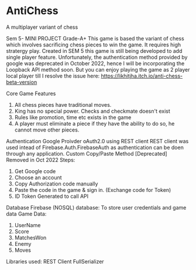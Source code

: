 # AntiChess
A multiplayer variant of chess 


Sem 5- MINI PROJECT Grade-A+ 
This game is based the variant of chess which involves sacrificing chess pieces to win the game. It requires high stratergy play. Created in SEM 5 this game is still being developed to add single player feature. Unfortunately, the authentication method provided by google was deprecated in October 2022, hence I will be incorporating the Loopback API method soon. But you can enjoy playing the game as 2 player local player till I resolve the issue here: 
https://likhitjha.itch.io/anti-chess-beta-version


Core Game Features
1) All chess pieces have traditional moves.
2) King has no special power. Checks and checkmate doesn't exist 
3) Rules like promotion, time etc exists in the game 
4) A player must eliminate a piece if they have the ability to do so, he cannot move other pieces. 


Authentication
Google Proivder oAuth2.0 using REST client
REST client was used intead of Firebase.Auth.FirebaseAuth as authentication can be doen through any application.
Custom Copy/Paste Method [Deprecated] Removed in Oct 2022
Steps: 
1) Get Google code
2) Choose an account
3) Copy Authorization code manually 
4) Paste the code in the game & sign in. (Exchange code for Token)
5) ID Token Generated to call API 

Database
Firebase (NOSQL) database: To store user credentials and game data 
Game Data:
1) UserName
2) Score
3) MatchesWon
4) Enemy
5) Moves

Libraries used:
REST Client
FullSerializer







